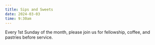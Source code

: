 ```yaml
---
title: Sips and Sweets
date: 2024-03-03
time: 9:30am
---
```

Every 1st Sunday of the month, please join us for fellowship, coffee, and pastries before service.
